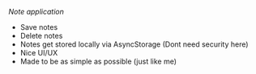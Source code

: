 *Note application*

- Save notes 
- Delete notes 
- Notes get stored locally via AsyncStorage (Dont need security here)
- Nice UI/UX 
- Made to be as simple as possible (just like me)